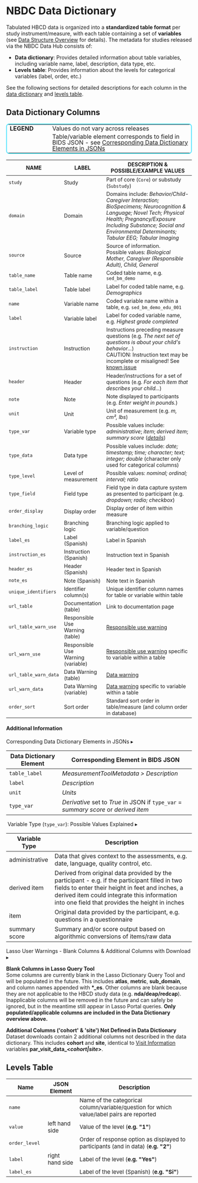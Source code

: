 # NBDC Data Dictionary

Tabulated HBCD data is organized into a **standardized table format** per study instrument/measure, with each table containing a set of **variables** (see [Data Structure Overview](../datacuration/overview.md) for details). The metadata for studies released via the NBDC Data Hub consists of:

 - **Data dictionary**: Provides detailed information about table variables, including variable name, label, description, data type, etc. 
 - **Levels table**: Provides information about the levels for categorical variables (label, order, etc.)

See the following sections for detailed descriptions for each column in the [data dictionary](#data-dictionary-columns) and [levels table](#levels-table).

## Data Dictionary Columns
<!-- LEGEND -->
<table id="legend" class="compact-table-no-vertical-lines" style="border: 2px solid #4fe2ffff; border-radius: 8px; border-collapse: collapse; line-height: 1.0;">
<tbody>
<tr>
<td><b>LEGEND</b></td>
<td style="text-align: center; padding-left: 30px"><i style="font-size: 1.2em;" class="fa-solid fa-lock"></i></td>
<td style="padding-left: 5px">Values do not vary across releases</td></tr>
<tr>
<td></td>
<td style="text-align: center; padding-left: 30px"><i style="font-size: 1.4em;" class="bi bi-filetype-json"></i></td>
<td style="padding-left: 5px">Table/variable element corresponds to field in BIDS JSON - see <a href="#json">Corresponding Data Dictionary Elements in JSONs</a></td></tr>
</tbody>
</table>

<!-- DD -->
<table class="compact-table" style="font-size: 14px;">
<thead>
<tr>
  <th style="width: 20%;">NAME</th>
  <th style="width: 20%;">LABEL</th>
  <th>DESCRIPTION & POSSIBLE/EXAMPLE VALUES</th>
</tr>
</thead>
<tbody>
<!-- CORE METADATA -->
<tr>
  <td><code>study</code></td>
  <td>Study</td>
  <td style="word-wrap: break-word; white-space: normal;">Part of core (<code>Core</code>) or substudy (<code>Substudy</code>)</td>
</tr>
<tr>
  <td><code>domain</code></td>
  <td>Domain</td>
  <td style="word-wrap: break-word; white-space: normal;">Domains include: <i>Behavior/Child-Caregiver Interaction; BioSpecimens; Neurocognition & Language; Novel Tech; Physical Health; Pregnancy/Exposure Including Substance; Social and Environmental Determinants; Tabular EEG; Tabular Imaging</i></td>
</tr>
<tr>
  <td><code>source</code></td>
  <td>Source</td>
  <td style="word-wrap: break-word; white-space: normal;">Source of information.<br>
  Possible values: <i>Biological Mother, Caregiver (Responsible Adult), Child, General</i></td>
</tr>
<!-- TABLE STRUCTURE -->
<tr>
  <td><code>table_name</code><i class="fa-solid fa-lock" title="Does not vary across releases" style="font-size: 1em; margin-left: 6px; color: #727070ff;"></i>
  </td>
  <td>Table name</td>
  <td style="word-wrap: break-word; white-space: normal;">Coded table name, e.g. <code>sed_bm_demo</code></td>
</tr>
<tr>
  <td><code>table_label</code>
  <i class="bi bi-filetype-json" style="font-size: 1.2em; margin-left: 6px;"></i></td>
  <td>Table label</td>
  <td style="word-wrap: break-word; white-space: normal;">Label for coded table name, e.g. <i>Demographics</i></td>
</tr>
<!-- VARIABLE METADATA -->
<tr>
  <td><code>name</code>
  <i class="fa-solid fa-lock" title="Does not vary across releases" style="font-size: 1em; margin-left: 6px; color: #727070ff;"></i></td>
  <td>Variable name</td>
  <td style="word-wrap: break-word; white-space: normal;">Coded variable name within a table, e.g. <code>sed_bm_demo_edu_001</code></td>
</tr>
<tr>
  <td><code>label</code>
  <i class="bi bi-filetype-json" style="font-size: 1.2em; margin-left: 6px;"></i></td>
  <td>Variable label</td>
  <td style="word-wrap: break-word; white-space: normal;">Label for coded variable name, e.g. <i>Highest grade completed</i></td>
</tr>
<tr>
  <td><code>instruction</code>
  <i class="fas fa-exclamation-triangle" style="font-size: 1em; margin-left: 6px; color: orange;"></i></td>
  <td>Instruction</td>
  <td style="word-wrap: break-word; white-space: normal;">Instructions preceding measure questions (e.g. <i>The next set of questions is about your child's behavior...</i>)<br>
  <i class="fas fa-exclamation-triangle" style="font-size: 1em; color: orange;"></i> CAUTION: Instruction text may be incomplete or misaligned! See <a href="../../changelog/knownissues/#instruction-metadata-read-carefully">known issue</a></td>
</tr>
<tr>
  <td><code>header</code></td>
  <td>Header</td>
  <td style="word-wrap: break-word; white-space: normal;">Header/instructions for a set of questions (e.g. <i>For each item that describes your child...</i>)</td>
</tr>
<tr>
  <td><code>note</code></td>
  <td>Note</td>
  <td style="word-wrap: break-word; white-space: normal;">Note displayed to participants (e.g. <i>Enter weight in pounds.</i>)</td>
</tr>
<tr>
  <td><code>unit</code>
  <i class="bi bi-filetype-json" style="font-size: 1.2em; margin-left: 6px;"></i></td>
  <td>Unit</td>
  <td style="word-wrap: break-word; white-space: normal;">Unit of measurement (e.g. <i>m, cm², lbs</i>)</td>
</tr>
<!-- VARIABLE TYPES -->
<tr>
  <td><code>type_var</code>
  <i class="bi bi-filetype-json" style="font-size: 1.2em; margin-left: 6px;"></i></td>
  <td>Variable type</td>
  <td style="word-wrap: break-word; white-space: normal;">Possible values include: <i>administrative</i>; <i>item</i>; <i>derived item</i>; <i>summary score</i> (<a href="../naming-conventions/#administrative-summary-score-variables"><i>details</i></a>)</td>
</tr>
<tr>
  <td><code>type_data</code>
  <i class="fa-solid fa-lock" style="font-size: 1em; margin-left: 6px; color: #727070ff;"></i></td>
  <td>Data type</td>
  <td style="word-wrap: break-word; white-space: normal;">Possible values include: <i>date; timestamp; time; character; text; integer; double</i> (character only used for categorical columns)</td>
</tr>
<tr>
  <td><code>type_level</code></td>
  <td style="word-wrap: break-word; white-space: normal;">Level of measurement</td>
  <td style="word-wrap: break-word; white-space: normal;">Possible values: <i>nominal; ordinal; interval; ratio</i></td>
</tr>
<tr>
  <td><code>type_field</code></td>
  <td>Field type</td>
  <td style="word-wrap: break-word; white-space: normal;">Field type in data capture system as presented to participant (e.g. <i>dropdown; radio; checkbox</i>)</td>
</tr>
<!-- DISPLAY PROPERTIES -->
<tr>
  <td><code>order_display</code></td>
  <td>Display order</td>
  <td style="word-wrap: break-word; white-space: normal;">Display order of item within measure</td>
</tr>
<tr>
  <td><code>branching_logic</code></td>
  <td>Branching logic</td>
  <td style="word-wrap: break-word; white-space: normal;">Branching logic applied to variable/question</td>
</tr>
<tr>
  <td><code>label_es</code></td>
  <td>Label (Spanish)</td>
  <td>Label in Spanish</td>
</tr>
<tr>
  <td><code>instruction_es</code></td>
  <td>Instruction (Spanish)</td>
  <td style="word-wrap: break-word; white-space: normal;">Instruction text in Spanish</td>
</tr>
<tr>
  <td><code>header_es</code></td>
  <td>Header (Spanish)</td>
  <td>Header text in Spanish</td>
</tr>
<tr>
  <td><code>note_es</code></td>
  <td>Note (Spanish)</td>
  <td>Note text in Spanish</td>
</tr>
<!-- IDENTIFIERS & LINKS -->
<tr>
  <td><code>unique_identifiers</code>
  <i class="fa-solid fa-lock" style="font-size: 1em; margin-left: 6px; color: #727070ff;"></i></td>
  <td>Identifier column(s)</td>
  <td style="word-wrap: break-word; white-space: normal;">Unique identifier column names for table or variable within table</td>
</tr>
<tr>
  <td><code>url_table</code></td>
  <td>Documentation (table)</td>
  <td style="word-wrap: break-word; white-space: normal;">Link to documentation page</td>
</tr>
<tr>
  <td><code>url_table_warn_use</code></td>
  <td>Responsible Use<br>Warning (table)</td>
  <td style="word-wrap: break-word; white-space: normal;"><a href="../resp_data_use/#warnings" target="_blank">Responsible use warning</a></td>
</tr>
<tr>
  <td><code>url_warn_use</code></td>
  <td>Responsible Use<br>Warning (variable)</td>
  <td style="word-wrap: break-word; white-space: normal;"><a href="../resp_data_use/#warnings" target="_blank">Responsible use warning</a> specific to variable within a table</td>
</tr>
<tr>
  <td><code>url_table_warn_data</code></td>
  <td>Data Warning (table)</td>
  <td style="word-wrap: break-word; white-space: normal;"><a href="../resp_data_use/#warnings" target="_blank">Data warning</a></td>
</tr>
<tr>
  <td><code>url_warn_data</code></td>
  <td>Data Warning (variable)</td>
  <td style="word-wrap: break-word; white-space: normal;"><a href="../resp_data_use/#warnings" target="_blank">Data warning</a> specific to variable within a table</td>
</tr>
<tr>
  <td><code>order_sort</code></td>
  <td>Sort order</td>
  <td style="word-wrap: break-word; white-space: normal;">Standard sort order in table/measure (and column order in database)</td>
</tr>
</tbody>
</table>

#### Additional Information

<!-- JSON -->
<div id="json" class="table-banner" onclick="toggleCollapse(this)">
  <span class="emoji"><i style="font-size: 1.1em;" class="bi bi-filetype-json"></i></span>
  <span class="text-with-link">
  <span class="text">Corresponding Data Dictionary Elements in JSONs</span>
  <a class="anchor-link" href="#json" title="Copy link">
  <i class="fa-solid fa-link"></i>
  </a>
  </span>
  <span class="arrow">▸</span>
</div>
<div class="table-collapsible-content">
<table class="table-no-vertical-lines">
<thead>
  <tr><th>Data Dictionary Element</th><th>Corresponding Element in BIDS JSON</th>
  </tr>
</thead>
<tbody>
<tr><td><code>table_label</code></td><td><i>MeasurementToolMetadata > Description</i></td></tr>
<tr><td><code>label</code></td><td><i>Description</i></td></tr>
<tr><td><code>unit</code></td><td><i>Units</i></td></tr>
<tr><td><code>type_var</code></td><td><i>Derivative</i> set to <i>True</i> in JSON if <code>type_var</code> = <i>summary score</i> or <i>derived item</i></td></tr>
</tbody>
</table>
</div>

<!-- Type variable values -->
<div id="type_var" class="table-banner" onclick="toggleCollapse(this)">
  <span class="emoji"><i style="margin-right: 4px;" class="fa fa-book"></i></span>
  <span class="text-with-link">
  <span class="text">Variable Type (<code>type_var</code>): Possible Values Explained</span>
  <a class="anchor-link" href="#type_var" title="Copy link">
  <i class="fa-solid fa-link"></i>
  </a>
  </span>
  <span class="arrow">▸</span>
</div>
<div class="table-collapsible-content">
<table class="table-no-vertical-lines">
<thead>
<tr>
<th>Variable Type</th>
<th>Description</th>
</tr>
</thead>
<tbody>
<tr>
<td>administrative</td>
<td style="word-wrap: break-word; white-space: normal;">Data that gives context to the assessments, e.g. date, language, quality control, etc.</td>
</tr>
<tr><td>derived item</td><td style="word-wrap: break-word; white-space: normal;">Derived from original data provided by the participant - e.g. if the participant filled in two fields to enter their height in feet and inches, a derived item could integrate this information into one field that provides the height in inches</td></tr>
<tr>
<td>item</td><td style="word-wrap: break-word; white-space: normal;">Original data provided by the participant, e.g. questions in a questionnaire</td>
</tr>
<tr><td>summary score</td><td style="word-wrap: break-word; white-space: normal;">Summary and/or score output based on algorithmic conversions of items/raw data</td>
</tr>
</tbody>
</table>
</div>

<!-- Lasso User warnings -->
<div id="add-columns" class="warning-banner" onclick="toggleCollapse(this)">
  <span class="emoji"><i class="fas fa-exclamation-triangle"></i></span>
  <span class="text-with-link">
  <span class="text">Lasso User Warnings - Blank Columns & Additional Columns with Download</span>
  <a class="anchor-link" href="#add-columns" title="Copy link">
  <i class="fa-solid fa-link"></i>
  </a>
  </span>
  <span class="arrow">▸</span>
</div>
<div class="warning-collapsible-content">
<p><b>Blank Columns in Lasso Query Tool</b><br>
Some columns are currently blank in the Lasso Dictionary Query Tool and will be populated in the future. This includes <b>atlas</b>, <b>metric</b>, <b>sub_domain</b>, and column names appended with <b>*_es</b>. Other columns are blank because they are not applicable to the HBCD study data (e.g. <b>nda/deap/redcap</b>). Inapplicable columns will be removed in the future and can safely be ignored, but in the meantime still appear in Lasso Portal queries. <b>Only populated/applicable columns are included in the Data Dictionary overview above.</b></p>
<p><b>Additional Columns ('cohort' & 'site') Not Defined in Data Dictionary</b><br>
Dataset downloads contain 2 additional columns not described in the data dictionary. This includes <b>cohort</b> and <b>site</b>, identical to <a href="../../instruments/demo/visitinfo">Visit Information</a> variables <b>par_visit_data_&lt;<i>cohort|site</i>&gt;</b>.</p>
</div>

## Levels Table

<table style="width: 100%; border-collapse: collapse; table-layout: fixed; font-size: 15px;">
<thead>
  <tr>
    <th>Name</th>
    <th>JSON Element</th>
    <th>Description</th>
  </tr>
</thead>
<tbody>
  <tr>
    <td><code>name</code>
    <i class="fa-solid fa-lock" title="Does not vary across releases" style="font-size: 1em; margin-left: 6px; color: #727070ff;"></i></td>
    <td>&nbsp;</td>
    <td>Name of the categorical column/variable/question for which value/label pairs are reported</td>
  </tr>
  <tr>
    <td><code>value</code>
    <i class="fa-solid fa-lock" title="Does not vary across releases" style="font-size: 1em; margin-left: 6px; color: #727070ff;"></i></td>
    <td>left hand side</td>
    <td>Value of the level (<b>e.g. "1"</b>)</td>
  </tr>
  <tr>
    <td><code>order_level</code>
    <i class="fa-solid fa-lock" title="Does not vary across releases" style="font-size: 1em; margin-left: 6px; color: #727070ff;"></i></td>
    <td></td>
    <td>Order of response option as displayed to participants (and in data) (<b>e.g. "2"</b>)</td>
  </tr>
  <tr>
    <td><code>label</code></td>
    <td>right hand side</td>
    <td>Label of the level (<b>e.g. "Yes"</b>)</td>
  </tr>
  <tr>
    <td><code>label_es</code></td>
    <td></td>
    <td>Label of the level (Spanish) (<b>e.g. "Si"</b>)</td>
  </tr>
</table>

<br>



